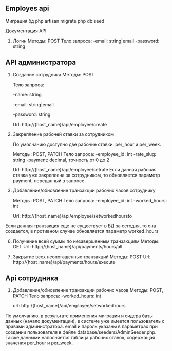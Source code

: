 ## Employes api

Миграция бд
php artisan migrate
php db:seed

Документация API

1. Логин
   Методы: POST
   Тело запроса:
   -email: string|email
   -password: string
   

## API администратора  


1. Создание сотрудника
    Методы: POST
   
   Тело запроса:
   
   -name: string
   
   -email: string|email
   
   -password: string
   

   Url: http://{host_name}/api/employee/create
   

3. Закрепление рабочей ставки за сотрудником
 
   По умолчанию доступно две рабочие ставки: per_hour и per_week.
   
   Методы: POST, PATCH
   Тело запроса:
   -employee_id: int
   -rate_slug: string
   -payment: decimal, точность от 0 до 2

   Url: http://{host_name}/api/employee/setrate
   Если данная рабочая ставка уже закреплена за сотрудником, то обновляется параметр payment, переданный в запросе

5. Добавление/обновление транзакции рабочих часов сотруднику

   Методы: POST, PATCH
   Тело запроса:
   -employee_id: int
   -worked_hours: int

   Url: http://{host_name}/api/employee/setworkedhoursto

Если данная транзакция еще не существует в БД за сегодня, то она создается, в противном случае обновляется параметр worked_hours

6. Получение всей суммы по незавершенным транзакциям
   Методы: GET
   Url: http://{host_name}/api/payments/hours/all

7. Закрытие всех неопогашенных транзакций
   Методы: POST
   Url:  http://{host_name}/api/payments/hours/execute

## Api сотрудника  
1. Добавление/обновление транзакции рабочих часов
   Методы: POST, PATCH
   Тело запроса:
   -worked_hours: int

   url: http:/{host_name}/api/employee/setworkedhours


По умолчанию, в результате применения миграции и сидера базы данных (начало документации), в системе уже имеется пользователь с правами администратора. email и пароль указаны в параметрах при создании пользователя в файле database/seeders/AdminSeeder.php.  
Также данными наполняется таблица рабочих ставок, содержащая значения per_hour и per_week.


   
